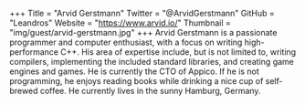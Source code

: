 +++
Title = "Arvid Gerstmann"
Twitter = "@ArvidGerstmann"
GitHub = "Leandros"
Website = "https://www.arvid.io/"
Thumbnail = "img/guest/arvid-gerstmann.jpg"
+++
Arvid Gerstmann is a passionate programmer and computer enthusiast, with a focus on writing high-performance C++. His area of expertise include, but is not limited to, writing compilers, implementing the included standard libraries, and creating game engines and games. He
is currently the CTO of Appico. If he is not programming, he enjoys reading books while drinking a nice cup of self-brewed coffee. He currently lives in the sunny Hamburg, Germany.